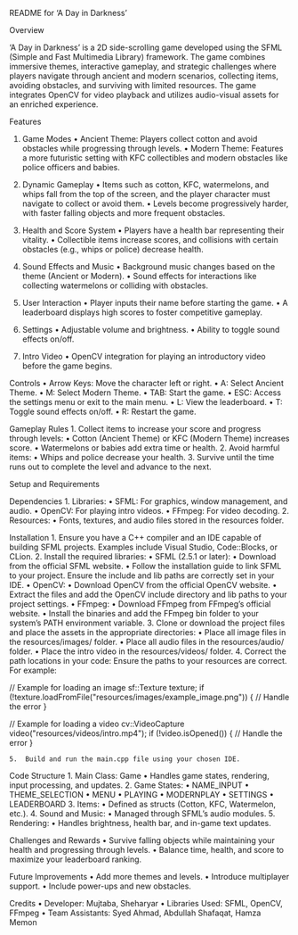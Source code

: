 README for ‘A Day in Darkness’

Overview

‘A Day in Darkness’ is a 2D side-scrolling game developed using the SFML (Simple and Fast Multimedia Library) framework. The game combines immersive themes, interactive gameplay, and strategic challenges where players navigate through ancient and modern scenarios, collecting items, avoiding obstacles, and surviving with limited resources. The game integrates OpenCV for video playback and utilizes audio-visual assets for an enriched experience.

Features

1. Game Modes
	•	Ancient Theme: Players collect cotton and avoid obstacles while progressing through levels.
	•	Modern Theme: Features a more futuristic setting with KFC collectibles and modern obstacles like police officers and babies.

2. Dynamic Gameplay
	•	Items such as cotton, KFC, watermelons, and whips fall from the top of the screen, and the player character must navigate to collect or avoid them.
	•	Levels become progressively harder, with faster falling objects and more frequent obstacles.

3. Health and Score System
	•	Players have a health bar representing their vitality.
	•	Collectible items increase scores, and collisions with certain obstacles (e.g., whips or police) decrease health.

4. Sound Effects and Music
	•	Background music changes based on the theme (Ancient or Modern).
	•	Sound effects for interactions like collecting watermelons or colliding with obstacles.

5. User Interaction
	•	Player inputs their name before starting the game.
	•	A leaderboard displays high scores to foster competitive gameplay.

6. Settings
	•	Adjustable volume and brightness.
	•	Ability to toggle sound effects on/off.

7. Intro Video
	•	OpenCV integration for playing an introductory video before the game begins.

Controls
	•	Arrow Keys: Move the character left or right.
	•	A: Select Ancient Theme.
	•	M: Select Modern Theme.
	•	TAB: Start the game.
	•	ESC: Access the settings menu or exit to the main menu.
	•	L: View the leaderboard.
	•	T: Toggle sound effects on/off.
	•	R: Restart the game.

Gameplay Rules
	1.	Collect items to increase your score and progress through levels:
	•	Cotton (Ancient Theme) or KFC (Modern Theme) increases score.
	•	Watermelons or babies add extra time or health.
	2.	Avoid harmful items:
	•	Whips and police decrease your health.
	3.	Survive until the time runs out to complete the level and advance to the next.

Setup and Requirements

Dependencies
	1.	Libraries:
	•	SFML: For graphics, window management, and audio.
	•	OpenCV: For playing intro videos.
	•	FFmpeg: For video decoding.
	2.	Resources:
	•	Fonts, textures, and audio files stored in the resources folder.

Installation
	1.	Ensure you have a C++ compiler and an IDE capable of building SFML projects. Examples include Visual Studio, Code::Blocks, or CLion.
	2.	Install the required libraries:
	•	SFML (2.5.1 or later):
	•	Download from the official SFML website.
	•	Follow the installation guide to link SFML to your project. Ensure the include and lib paths are correctly set in your IDE.
	•	OpenCV:
	•	Download OpenCV from the official OpenCV website.
	•	Extract the files and add the OpenCV include directory and lib paths to your project settings.
	•	FFmpeg:
	•	Download FFmpeg from FFmpeg’s official website.
	•	Install the binaries and add the FFmpeg bin folder to your system’s PATH environment variable.
	3.	Clone or download the project files and place the assets in the appropriate directories:
	•	Place all image files in the resources/images/ folder.
	•	Place all audio files in the resources/audio/ folder.
	•	Place the intro video in the resources/videos/ folder.
	4.	Correct the path locations in your code:
Ensure the paths to your resources are correct. For example:

// Example for loading an image
sf::Texture texture;
if (!texture.loadFromFile("resources/images/example_image.png")) {
    // Handle the error
}

// Example for loading a video
cv::VideoCapture video("resources/videos/intro.mp4");
if (!video.isOpened()) {
    // Handle the error
}


	5.	Build and run the main.cpp file using your chosen IDE.

Code Structure
	1.	Main Class: Game
	•	Handles game states, rendering, input processing, and updates.
	2.	Game States:
	•	NAME_INPUT
	•	THEME_SELECTION
	•	MENU
	•	PLAYING
	•	MODERNPLAY
	•	SETTINGS
	•	LEADERBOARD
	3.	Items:
	•	Defined as structs (Cotton, KFC, Watermelon, etc.).
	4.	Sound and Music:
	•	Managed through SFML’s audio modules.
	5.	Rendering:
	•	Handles brightness, health bar, and in-game text updates.

Challenges and Rewards
	•	Survive falling objects while maintaining your health and progressing through levels.
	•	Balance time, health, and score to maximize your leaderboard ranking.

Future Improvements
	•	Add more themes and levels.
	•	Introduce multiplayer support.
	•	Include power-ups and new obstacles.

Credits
	•	Developer: Mujtaba, Sheharyar
	•	Libraries Used: SFML, OpenCV, FFmpeg
	•	Team Assistants: Syed Ahmad, Abdullah Shafaqat, Hamza Memon
